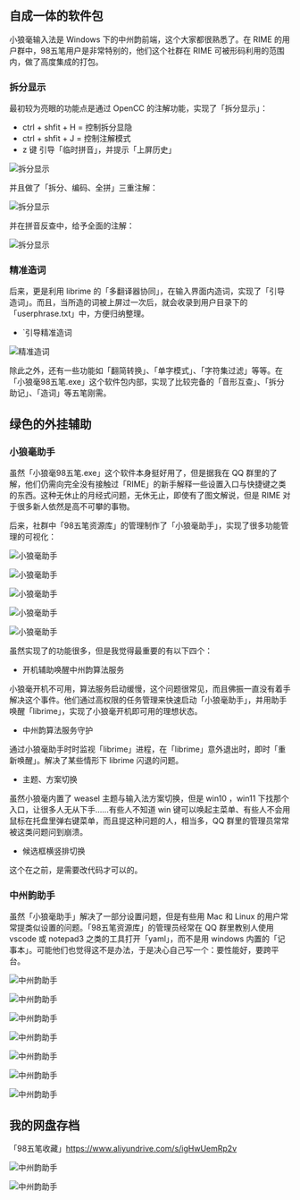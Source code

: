 ## 自成一体的软件包

小狼毫输入法是 Windows 下的中州韵前端，这个大家都很熟悉了。在 RIME 的用户群中，98五笔用户是非常特别的，他们这个社群在 RIME 可被形码利用的范围内，做了高度集成的打包。

### 拆分显示

最初较为亮眼的功能点是通过 OpenCC 的注解功能，实现了「拆分显示」：

- ctrl + shfit + H = 控制拆分显隐
- ctrl + shfit + J = 控制注解模式
- z 键 引导「临时拼音」，并提示「上屏历史」

![拆分显示](https://raw.githubusercontent.com/cppxiaozhu/00/main/aa1.png)

并且做了「拆分、编码、全拼」三重注解：

![拆分显示](https://raw.githubusercontent.com/cppxiaozhu/00/main/aa2.png)

并在拼音反查中，给予全面的注解：

![拆分显示](https://raw.githubusercontent.com/cppxiaozhu/00/main/aa3.png)

### 精准造词

后来，更是利用 librime 的「多翻译器协同」，在输入界面内造词，实现了「引导造词」。而且，当所造的词被上屏过一次后，就会收录到用户目录下的「userphrase.txt」中，方便归纳整理。

- `引导精准造词

![精准造词](https://raw.githubusercontent.com/cppxiaozhu/00/main/aa4.png)

除此之外，还有一些功能如「翻简转换」、「单字模式」、「字符集过滤」等等。在「小狼毫98五笔.exe」这个软件包内部，实现了比较完备的「音形互查」、「拆分助记」、「造词」等五笔刚需。

## 绿色的外挂辅助

### 小狼毫助手

虽然「小狼毫98五笔.exe」这个软件本身挺好用了，但是据我在 QQ 群里的了解，他们仍需向完全没有接触过「RIME」的新手解释一些设置入口与快捷键之类的东西。这种无休止的月经式问题，无休无止，即使有了图文解说，但是 RIME 对于很多新人依然是高不可攀的事物。

后来，社群中「98五笔资源库」的管理制作了「小狼毫助手」，实现了很多功能管理的可视化：

![小狼毫助手](https://raw.githubusercontent.com/cppxiaozhu/00/main/aa5.png)

![小狼毫助手](https://raw.githubusercontent.com/cppxiaozhu/00/main/aa6.png)

![小狼毫助手](https://raw.githubusercontent.com/cppxiaozhu/00/main/aa7.png)

![小狼毫助手](https://raw.githubusercontent.com/cppxiaozhu/00/main/aa8.png)

![小狼毫助手](https://raw.githubusercontent.com/cppxiaozhu/00/main/aa9.png)

虽然实现了的功能很多，但是我觉得最重要的有以下四个：

- 开机辅助唤醒中州韵算法服务

小狼毫开机不可用，算法服务启动缓慢，这个问题很常见，而且佛振一直没有着手解决这个事件。他们通过高权限的任务管理来快速启动「小狼毫助手」，并用助手唤醒「librime」，实现了小狼毫开机即可用的理想状态。

- 中州韵算法服务守护

通过小狼毫助手时时监视「librime」进程，在「librime」意外退出时，即时「重新唤醒」。解决了某些情形下 librime 闪退的问题。

- 主题、方案切换

虽然小狼毫内置了 weasel 主题与输入法方案切换，但是 win10 ，win11 下找那个入口，让很多人无从下手……有些人不知道 win 键可以唤起主菜单、有些人不会用鼠标在托盘里弹右键菜单，而且提这种问题的人，相当多，QQ 群里的管理员常常被这类问题问到崩溃。

- 候选框横竖排切换

这个在之前，是需要改代码才可以的。

### 中州韵助手

虽然「小狼毫助手」解决了一部分设置问题，但是有些用 Mac 和 Linux 的用户常常提类似设置的问题。「98五笔资源库」的管理员经常在 QQ 群里教别人使用 vscode 或 notepad3 之类的工具打开「yaml」，而不是用 windows 内置的「记事本」。可能他们也觉得这不是办法，于是决心自己写一个：要性能好，要跨平台。

![中州韵助手](https://raw.githubusercontent.com/cppxiaozhu/00/main/8.png)

![中州韵助手](https://raw.githubusercontent.com/cppxiaozhu/00/main/2.png)

![中州韵助手](https://raw.githubusercontent.com/cppxiaozhu/00/main/3.png)

![中州韵助手](https://raw.githubusercontent.com/cppxiaozhu/00/main/4.png)

![中州韵助手](https://raw.githubusercontent.com/cppxiaozhu/00/main/5.png)

![中州韵助手](https://raw.githubusercontent.com/cppxiaozhu/00/main/6.png)

![中州韵助手](https://raw.githubusercontent.com/cppxiaozhu/00/main/7.png)

## 我的网盘存档

「98五笔收藏」https://www.aliyundrive.com/s/igHwUemRp2v

![中州韵助手](https://raw.githubusercontent.com/cppxiaozhu/00/main/0.png)

![中州韵助手](https://raw.githubusercontent.com/cppxiaozhu/00/main/1.png)


